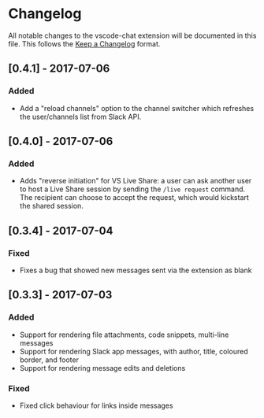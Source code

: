 # Changelog

All notable changes to the vscode-chat extension will be documented in this file. This follows the [Keep a Changelog](http://keepachangelog.com/) format.

## [0.4.1] - 2017-07-06

### Added

- Add a "reload channels" option to the channel switcher which refreshes the user/channels list from Slack API.

## [0.4.0] - 2017-07-06

### Added

- Adds "reverse initiation" for VS Live Share: a user can ask another user to host a Live Share session by sending the `/live request` command. The recipient can choose to accept the request, which would kickstart the shared session.

## [0.3.4] - 2017-07-04

### Fixed

- Fixes a bug that showed new messages sent via the extension as blank

## [0.3.3] - 2017-07-03

### Added

- Support for rendering file attachments, code snippets, multi-line messages
- Support for rendering Slack app messages, with author, title, coloured border, and footer
- Support for rendering message edits and deletions

### Fixed

- Fixed click behaviour for links inside messages
